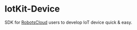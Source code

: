 # IotKit-Device

SDK for [RobotsCloud](http://www.robotscloud.com/) users to develop IoT device quick & easy.
